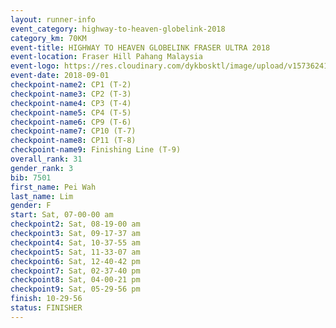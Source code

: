 ```yaml
---
layout: runner-info 
event_category: highway-to-heaven-globelink-2018 
category_km: 70KM 
event-title: HIGHWAY TO HEAVEN GLOBELINK FRASER ULTRA 2018 
event-location: Fraser Hill Pahang Malaysia 
event-logo: https://res.cloudinary.com/dykbosktl/image/upload/v1573624145/Logo/download_nnzjlh.png 
event-date: 2018-09-01 
checkpoint-name2: CP1 (T-2) 
checkpoint-name3: CP2 (T-3) 
checkpoint-name4: CP3 (T-4) 
checkpoint-name5: CP4 (T-5) 
checkpoint-name6: CP9 (T-6) 
checkpoint-name7: CP10 (T-7) 
checkpoint-name8: CP11 (T-8) 
checkpoint-name9: Finishing Line (T-9) 
overall_rank: 31
gender_rank: 3
bib: 7501
first_name: Pei Wah
last_name: Lim
gender: F
start: Sat, 07-00-00 am
checkpoint2: Sat, 08-19-00 am
checkpoint3: Sat, 09-17-37 am
checkpoint4: Sat, 10-37-55 am
checkpoint5: Sat, 11-33-07 am
checkpoint6: Sat, 12-40-42 pm
checkpoint7: Sat, 02-37-40 pm
checkpoint8: Sat, 04-00-21 pm
checkpoint9: Sat, 05-29-56 pm
finish: 10-29-56
status: FINISHER
---
```

